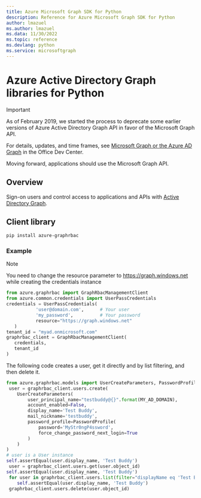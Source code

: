 ```yaml
---
title: Azure Microsoft Graph SDK for Python
description: Reference for Azure Microsoft Graph SDK for Python
author: lmazuel
ms.author: lmazuel
ms.data: 11/30/2022
ms.topic: reference
ms.devlang: python
ms.service: microsoftgraph
---
```

# Azure Active Directory Graph libraries for Python

> [!IMPORTANT]
>
> As of February 2019, we started the process to deprecate some earlier versions of Azure Active Directory Graph API in favor of the Microsoft Graph API. 
>
> For details, updates, and time frames, see [Microsoft Graph or the Azure AD Graph](https://developer.microsoft.com/office/blogs/microsoft-graph-or-azure-ad-graph/) in the Office Dev Center.
>
> Moving forward, applications should use the Microsoft Graph API. 

## Overview	

Sign-on users and control access to applications and APIs with [Active Directory Graph](/azure/active-directory/develop/active-directory-graph-api).	

## Client library	

 ```bash	
pip install azure-graphrbac	
```	

### Example	
> [!NOTE]	
> You need to change the resource parameter to https://graph.windows.net while creating the credentials instance	
 ```python	
from azure.graphrbac import GraphRbacManagementClient	
from azure.common.credentials import UserPassCredentials	
 credentials = UserPassCredentials(	
            'user@domain.com',      # Your user	
            'my_password',          # Your password	
            resource="https://graph.windows.net"	
    )	
 tenant_id = "myad.onmicrosoft.com"	
 graphrbac_client = GraphRbacManagementClient(	
    credentials,	
    tenant_id	
)	
```	
The following code creates a user, get it directly and by list filtering, and then delete it.	
```python	
from azure.graphrbac.models import UserCreateParameters, PasswordProfile	
 user = graphrbac_client.users.create(	
    UserCreateParameters(	
        user_principal_name="testbuddy@{}".format(MY_AD_DOMAIN),	
        account_enabled=False,	
        display_name='Test Buddy',	
        mail_nickname='testbuddy',	
        password_profile=PasswordProfile(	
            password='MyStr0ngP4ssword',	
            force_change_password_next_login=True	
        )	
    )	
)	
# user is a User instance	
self.assertEqual(user.display_name, 'Test Buddy')	
 user = graphrbac_client.users.get(user.object_id)	
self.assertEqual(user.display_name, 'Test Buddy')	
 for user in graphrbac_client.users.list(filter="displayName eq 'Test Buddy'"):	
    self.assertEqual(user.display_name, 'Test Buddy')	
 graphrbac_client.users.delete(user.object_id)	
```